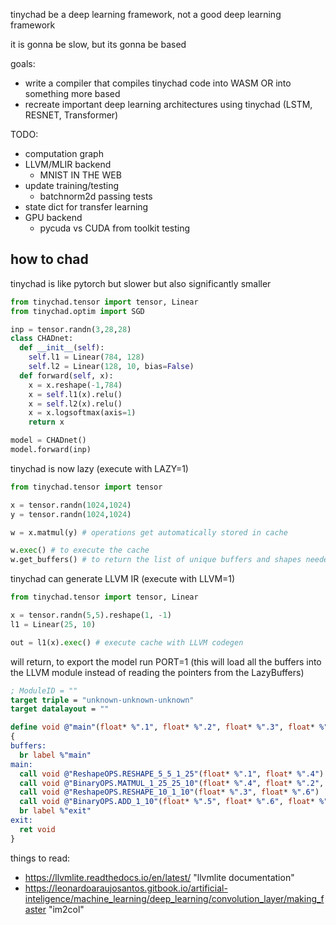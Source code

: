 tinychad be a deep learning framework, not a good deep learning framework

it is gonna be slow, but its gonna be based

goals: 
  - write a compiler that compiles tinychad code into WASM OR into something more based
  - recreate important deep learning architectures using tinychad (LSTM, RESNET, Transformer)

TODO: 
  * computation graph
  * LLVM/MLIR backend
    * MNIST IN THE WEB
  * update training/testing
    * batchnorm2d passing tests
  * state dict for transfer learning
  * GPU backend
    * pycuda vs CUDA from toolkit testing

## how to chad
tinychad is like pytorch but slower but also significantly smaller
```python
from tinychad.tensor import tensor, Linear
from tinychad.optim import SGD

inp = tensor.randn(3,28,28)
class CHADnet:
  def __init__(self):
    self.l1 = Linear(784, 128)
    self.l2 = Linear(128, 10, bias=False)
  def forward(self, x):
    x = x.reshape(-1,784)
    x = self.l1(x).relu()
    x = self.l2(x).relu()
    x = x.logsoftmax(axis=1)
    return x

model = CHADnet()
model.forward(inp)
```

tinychad is now lazy (execute with LAZY=1) 

```python
from tinychad.tensor import tensor

x = tensor.randn(1024,1024)
y = tensor.randn(1024,1024)

w = x.matmul(y) # operations get automatically stored in cache

w.exec() # to execute the cache
w.get_buffers() # to return the list of unique buffers and shapes needed for the output to be realized
```

tinychad can generate LLVM IR (execute with LLVM=1) 

```python
from tinychad.tensor import tensor, Linear

x = tensor.randn(5,5).reshape(1, -1)
l1 = Linear(25, 10)

out = l1(x).exec() # execute cache with LLVM codegen
```

will return, to export the model run PORT=1 (this will load all the buffers into the LLVM module instead of reading the pointers from the LazyBuffers)

```LLVM
; ModuleID = ""
target triple = "unknown-unknown-unknown"
target datalayout = ""

define void @"main"(float* %".1", float* %".2", float* %".3", float* %".4", float* %".5", float* %".6", float* %".7")
{
buffers:
  br label %"main"
main:
  call void @"ReshapeOPS.RESHAPE_5_5_1_25"(float* %".1", float* %".4")
  call void @"BinaryOPS.MATMUL_1_25_25_10"(float* %".4", float* %".2", float* %".5")
  call void @"ReshapeOPS.RESHAPE_10_1_10"(float* %".3", float* %".6")
  call void @"BinaryOPS.ADD_1_10"(float* %".5", float* %".6", float* %".7")
  br label %"exit"
exit:
  ret void
}
```


things to read: 
  - https://llvmlite.readthedocs.io/en/latest/ "llvmlite documentation" 
  - https://leonardoaraujosantos.gitbook.io/artificial-inteligence/machine_learning/deep_learning/convolution_layer/making_faster "im2col"


